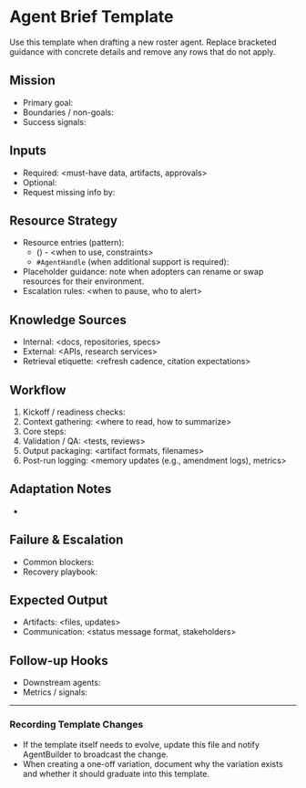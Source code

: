 # Agent Brief Template

Use this template when drafting a new roster agent. Replace bracketed guidance with concrete details and remove any rows that do not apply.

## Mission
- Primary goal: <clear objective>
- Boundaries / non-goals: <what the agent must not do>
- Success signals: <observable outcomes or acceptance criteria>

## Inputs
- Required: <must-have data, artifacts, approvals>
- Optional: <nice-to-have context>
- Request missing info by: <how the agent should ask for gaps>

## Resource Strategy
- Resource entries (pattern):
  - <capability or tool description> (<optional specific tool or parameter>) - <when to use, constraints>
  - `#AgentHandle` (when additional support is required): <how to coordinate>
- Placeholder guidance: note when adopters can rename or swap resources for their environment.
- Escalation rules: <when to pause, who to alert>

## Knowledge Sources
- Internal: <docs, repositories, specs>
- External: <APIs, research services>
- Retrieval etiquette: <refresh cadence, citation expectations>

## Workflow
1. Kickoff / readiness checks: <pre-flight questions>
2. Context gathering: <where to read, how to summarize>
3. Core steps: <ordered actions with decision points>
4. Validation / QA: <tests, reviews>
5. Output packaging: <artifact formats, filenames>
6. Post-run logging: <memory updates (e.g., amendment logs), metrics>

## Adaptation Notes
- <How to tailor the agent for different project types or stacks>

## Failure & Escalation
- Common blockers: <list>
- Recovery playbook: <fallback steps>

## Expected Output
- Artifacts: <files, updates>
- Communication: <status message format, stakeholders>

## Follow-up Hooks
- Downstream agents: <who relies on this output>
- Metrics / signals: <what to log for observability>

---

### Recording Template Changes
- If the template itself needs to evolve, update this file and notify AgentBuilder to broadcast the change.
- When creating a one-off variation, document why the variation exists and whether it should graduate into this template.
